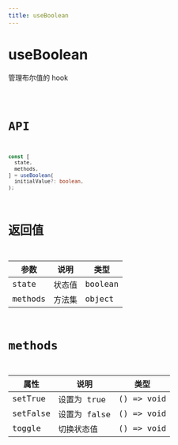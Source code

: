 ```yaml
---
title: useBoolean
---
```


# useBoolean

管理布尔值的 hook

<code src="./index.tsx">

# API

```typescript
const [
  state,
  methods,
] = useBoolean(
  initialValue?: boolean,
);
```

# 返回值

| 参数    | 说明   | 类型    |
| ------- | ------ | ------- |
| state   | 状态值 | boolean |
| methods | 方法集 | object  |

# methods

| 属性     | 说明         | 类型       |
| -------- | ------------ | ---------- |
| setTrue  | 设置为 true  | () => void |
| setFalse | 设置为 false | () => void |
| toggle   | 切换状态值   | () => void |
